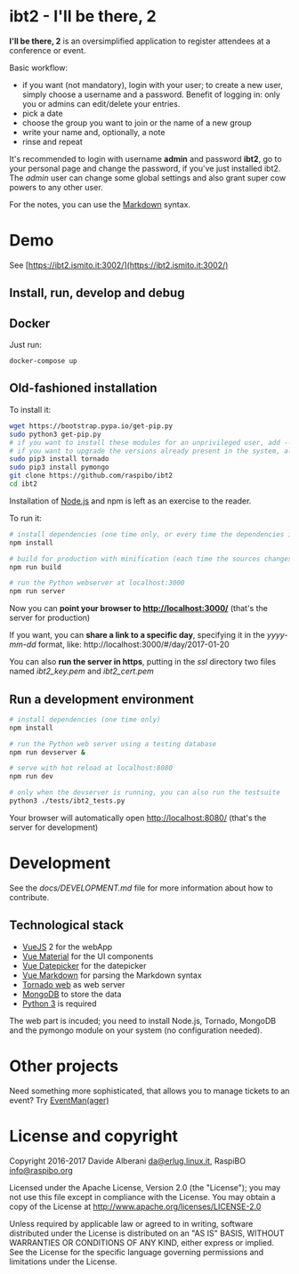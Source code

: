 # ibt2 - I'll be there, 2

**I'll be there, 2** is an oversimplified application to register attendees at a conference or event.

Basic workflow:
- if you want (not mandatory), login with your user; to create a new user, simply choose a username and a password. Benefit of logging in: only you or admins can edit/delete your entries.
- pick a date
- choose the group you want to join or the name of a new group
- write your name and, optionally, a note
- rinse and repeat

It's recommended to login with username **admin** and password **ibt2**, go to your personal page and change the password, if you've just installed ibt2.
The *admin* user can change some global settings and also grant super cow powers to any other user.

For the notes, you can use the [Markdown](https://daringfireball.net/projects/markdown/) syntax.

# Demo

See [https://ibt2.ismito.it:3002/](https://ibt2.ismito.it:3002/)


## Install, run, develop and debug

## Docker

Just run:

    docker-compose up


## Old-fashioned installation

To install it:
``` bash
wget https://bootstrap.pypa.io/get-pip.py
sudo python3 get-pip.py
# if you want to install these modules for an unprivileged user, add --user and remove "sudo";
# if you want to upgrade the versions already present in the system, also add --upgrade
sudo pip3 install tornado
sudo pip3 install pymongo
git clone https://github.com/raspibo/ibt2
cd ibt2
```

Installation of [Node.js](https://nodejs.org/en/download/) and npm is left as an exercise to the reader.

To run it:
``` bash
# install dependencies (one time only, or every time the dependencies in package.json change)
npm install

# build for production with minification (each time the sources changes)
npm run build

# run the Python webserver at localhost:3000
npm run server
```

Now you can **point your browser to [http://localhost:3000/](http://localhost:3000/)** (that's the server for production)

If you want, you can **share a link to a specific day**, specifying it in the *yyyy-mm-dd* format, like: http://localhost:3000/#/day/2017-01-20

You can also **run the server in https**, putting in the *ssl* directory two files named *ibt2_key.pem* and *ibt2_cert.pem*


## Run a development environment

``` bash
# install dependencies (one time only)
npm install

# run the Python web server using a testing database
npm run devserver &

# serve with hot reload at localhost:8080
npm run dev

# only when the devserver is running, you can also run the testsuite
python3 ./tests/ibt2_tests.py
```

Your browser will automatically open [http://localhost:8080/](http://localhost:8080/) (that's the server for development)


# Development

See the *docs/DEVELOPMENT.md* file for more information about how to contribute.


## Technological stack

- [VueJS](https://vuejs.org/) 2 for the webApp
- [Vue Material](https://vuematerial.github.io/) for the UI components
- [Vue Datepicker](https://github.com/charliekassel/vuejs-datepicker) for the datepicker
- [Vue Markdown](https://www.npmjs.com/package/vue-markdown) for parsing the Markdown syntax
- [Tornado web](http://www.tornadoweb.org/) as web server
- [MongoDB](https://www.mongodb.org/) to store the data
- [Python 3](https://www.python.org/) is required

The web part is incuded; you need to install Node.js, Tornado, MongoDB and the pymongo module on your system (no configuration needed).


# Other projects

Need something more sophisticated, that allows you to manage tickets to an event?  Try [EventMan(ager)](https://github.com/raspibo/eventman)


# License and copyright

Copyright 2016-2017 Davide Alberani <da@erlug.linux.it>, RaspiBO <info@raspibo.org>

Licensed under the Apache License, Version 2.0 (the "License");
you may not use this file except in compliance with the License.
You may obtain a copy of the License at http://www.apache.org/licenses/LICENSE-2.0

Unless required by applicable law or agreed to in writing, software
distributed under the License is distributed on an "AS IS" BASIS,
WITHOUT WARRANTIES OR CONDITIONS OF ANY KIND, either express or implied.
See the License for the specific language governing permissions and
limitations under the License.

